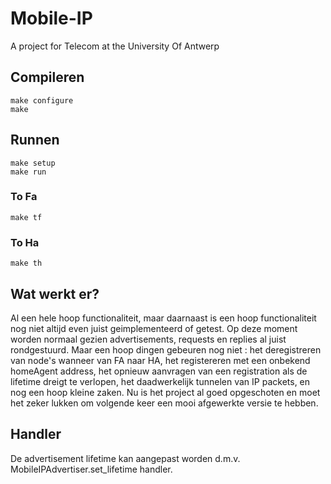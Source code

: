 # Mobile-IP
A project for Telecom at the University Of Antwerp

## Compileren
```
make configure
make
```

## Runnen
```
make setup
make run
```
### To Fa
```
make tf
```

### To Ha
```
make th
```

## Wat werkt er?
Al een hele hoop functionaliteit, maar daarnaast is een hoop functionaliteit nog niet altijd even juist geimplementeerd
of getest. Op deze moment worden normaal gezien advertisements, requests en replies al juist rondgestuurd. Maar een hoop dingen gebeuren nog niet : het deregistreren van node's wanneer van FA naar HA, het registereren met een onbekend homeAgent address, het opnieuw aanvragen van een registration als de lifetime dreigt te verlopen, het daadwerkelijk tunnelen van IP packets, en nog een hoop kleine zaken. Nu is het project al goed opgeschoten en moet het zeker lukken om volgende keer een mooi afgewerkte versie te hebben.

## Handler
De advertisement lifetime kan aangepast worden d.m.v. MobileIPAdvertiser.set_lifetime handler.
